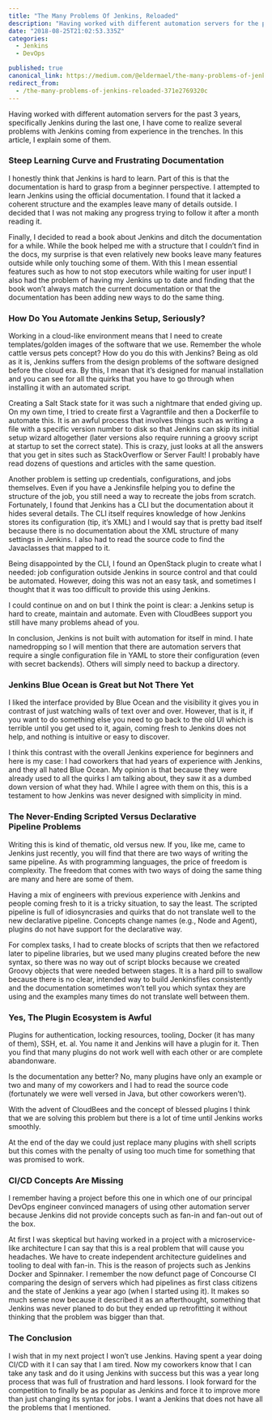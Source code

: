 ```yaml
---
title: "The Many Problems Of Jenkins, Reloaded"
description: "Having worked with different automation servers for the past 3 years, specifically Jenkins during the last one, I have come to realize several problems with Jenkins coming from experience in the…"
date: "2018-08-25T21:02:53.335Z"
categories: 
  - Jenkins
  - DevOps

published: true
canonical_link: https://medium.com/@eldermael/the-many-problems-of-jenkins-reloaded-371e2769320c
redirect_from:
  - /the-many-problems-of-jenkins-reloaded-371e2769320c
---
```


Having worked with different automation servers for the past 3 years, specifically Jenkins during the last one, I have come to realize several problems with Jenkins coming from experience in the trenches. In this article, I explain some of them.

### Steep Learning Curve and Frustrating Documentation

I honestly think that Jenkins is hard to learn. Part of this is that the documentation is hard to grasp from a beginner perspective. I attempted to learn Jenkins using the official documentation. I found that it lacked a coherent structure and the examples leave many of details outside. I decided that I was not making any progress trying to follow it after a month reading it.

Finally, I decided to read a book about Jenkins and ditch the documentation for a while. While the book helped me with a structure that I couldn’t find in the docs, my surprise is that even relatively new books leave many features outside while only touching some of them. With this I mean essential features such as how to not stop executors while waiting for user input! I also had the problem of having my Jenkins up to date and finding that the book won’t always match the current documentation or that the documentation has been adding new ways to do the same thing.

### How Do You Automate Jenkins Setup, Seriously?

Working in a cloud-like environment means that I need to create templates/golden images of the software that we use. Remember the whole cattle versus pets concept? How do you do this with Jenkins? Being as old as it is, Jenkins suffers from the design problems of the software designed before the cloud era. By this, I mean that it’s designed for manual installation and you can see for all the quirks that you have to go through when installing it with an automated script.

Creating a Salt Stack state for it was such a nightmare that ended giving up. On my own time, I tried to create first a Vagrantfile and then a Dockerfile to automate this. It is an awful process that involves things such as writing a file with a specific version number to disk so that Jenkins can skip its initial setup wizard altogether (later versions also require running a groovy script at startup to set the correct state). This is crazy, just looks at all the answers that you get in sites such as StackOverflow or Server Fault! I probably have read dozens of questions and articles with the same question.

Another problem is setting up credentials, configurations, and jobs themselves. Even if you have a Jenkinsfile helping you to define the structure of the job, you still need a way to recreate the jobs from scratch. Fortunately, I found that Jenkins has a CLI but the documentation about it hides several details. The CLI itself requires knowledge of how Jenkins stores its configuration (tip, it’s XML) and I would say that is pretty bad itself because there is no documentation about the XML structure of many settings in Jenkins. I also had to read the source code to find the Javaclasses that mapped to it.

Being disappointed by the CLI, I found an OpenStack plugin to create what I needed: job configuration outside Jenkins in source control and that could be automated. However, doing this was not an easy task, and sometimes I thought that it was too difficult to provide this using Jenkins.

I could continue on and on but I think the point is clear: a Jenkins setup is hard to create, maintain and automate. Even with CloudBees support you still have many problems ahead of you.

In conclusion, Jenkins is not built with automation for itself in mind. I hate namedropping so I will mention that there are automation servers that require a single configuration file in YAML to store their configuration (even with secret backends). Others will simply need to backup a directory.

### Jenkins Blue Ocean is Great but Not There Yet

I liked the interface provided by Blue Ocean and the visibility it gives you in contrast of just watching walls of text over and over. However, that is it, if you want to do something else you need to go back to the old UI which is terrible until you get used to it, again, coming fresh to Jenkins does not help, and nothing is intuitive or easy to discover.

I think this contrast with the overall Jenkins experience for beginners and here is my case: I had coworkers that had years of experience with Jenkins, and they all hated Blue Ocean. My opinion is that because they were already used to all the quirks I am talking about, they saw it as a dumbed down version of what they had. While I agree with them on this, this is a testament to how Jenkins was never designed with simplicity in mind.

### The Never-Ending Scripted Versus Declarative Pipeline Problems

Writing this is kind of thematic, old versus new. If you, like me, came to Jenkins just recently, you will find that there are two ways of writing the same pipeline. As with programming languages, the price of freedom is complexity. The freedom that comes with two ways of doing the same thing are many and here are some of them.

Having a mix of engineers with previous experience with Jenkins and people coming fresh to it is a tricky situation, to say the least. The scripted pipeline is full of idiosyncrasies and quirks that do not translate well to the new declarative pipeline. Concepts change names (e.g., Node and Agent), plugins do not have support for the declarative way.

For complex tasks, I had to create blocks of scripts that then we refactored later to pipeline libraries, but we used many plugins created before the new syntax, so there was no way out of script blocks because we created Groovy objects that were needed between stages. It is a hard pill to swallow because there is no clear, intended way to build Jenkinsfiles consistently and the documentation sometimes won’t tell you which syntax they are using and the examples many times do not translate well between them.

### Yes, The Plugin Ecosystem is Awful

Plugins for authentication, locking resources, tooling, Docker (it has many of them), SSH, et. al. You name it and Jenkins will have a plugin for it. Then you find that many plugins do not work well with each other or are complete abandonware.

Is the documentation any better? No, many plugins have only an example or two and many of my coworkers and I had to read the source code (fortunately we were well versed in Java, but other coworkers weren’t).

With the advent of CloudBees and the concept of blessed plugins I think that we are solving this problem but there is a lot of time until Jenkins works smoothly.

At the end of the day we could just replace many plugins with shell scripts but this comes with the penalty of using too much time for something that was promised to work.

### CI/CD Concepts Are Missing

I remember having a project before this one in which one of our principal DevOps engineer convinced managers of using other automation server because Jenkins did not provide concepts such as fan-in and fan-out out of the box.

At first I was skeptical but having worked in a project with a microservice-like architecture I can say that this is a real problem that will cause you headaches. We have to create independent architecture guidelines and tooling to deal with fan-in. This is the reason of projects such as Jenkins Docker and Spinnaker. I remember the now defunct page of Concourse CI comparing the design of servers which had pipelines as first class citizens and the state of Jenkins a year ago (when I started using it). It makes so much sense now because it described it as an afterthought, something that Jenkins was never planed to do but they ended up retrofitting it without thinking that the problem was bigger than that.

### The Conclusion

I wish that in my next project I won’t use Jenkins. Having spent a year doing CI/CD with it I can say that I am tired. Now my coworkers know that I can take any task and do it using Jenkins with success but this was a year long process that was full of frustration and hard lessons. I look forward for the competition to finally be as popular as Jenkins and force it to improve more than just changing its syntax for jobs. I want a Jenkins that does not have all the problems that I mentioned.
